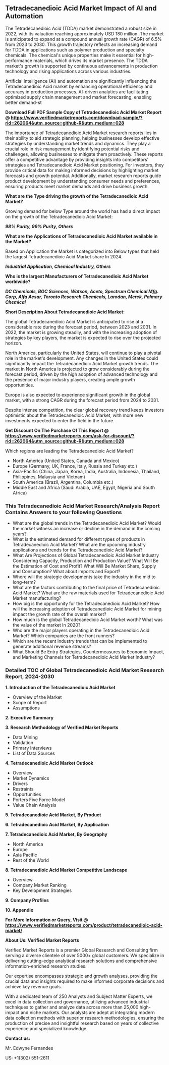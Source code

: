 <h2>Tetradecanedioic Acid Market Impact of AI and Automation</h2><p>The Tetradecanedioic Acid (TDDA) market demonstrated a robust size in 2022, with its valuation reaching approximately USD 180 million. The market is anticipated to expand at a compound annual growth rate (CAGR) of 6.5% from 2023 to 2030. This growth trajectory reflects an increasing demand for TDDA in applications such as polymer production and specialty chemicals. The chemical's unique properties make it essential for high-performance materials, which drives its market presence. The TDDA market's growth is supported by continuous advancements in production technology and rising applications across various industries.</p><p>Artificial Intelligence (AI) and automation are significantly influencing the Tetradecanedioic Acid market by enhancing operational efficiency and accuracy in production processes. AI-driven analytics are facilitating optimized supply chain management and market forecasting, enabling better demand-st</p><p id="" class=""><strong>Download Full PDF Sample Copy of Tetradecanedioic Acid Market Report @ <a href="https://www.verifiedmarketreports.com/download-sample/?rid=262064&utm_source=github-R&utm_medium=028" target="_blank">https://www.verifiedmarketreports.com/download-sample/?rid=262064&utm_source=github-R&utm_medium=028</a></strong></p><p>The importance of&nbsp;Tetradecanedioic Acid Market research reports lies in their ability to aid strategic planning, helping businesses develop effective strategies by understanding market trends and dynamics. They play a crucial role in risk management by identifying potential risks and challenges, allowing businesses to mitigate them proactively. These reports offer a competitive advantage by providing insights into competitors' strategies and Tetradecanedioic Acid Market positioning. For investors, they provide critical data for making informed decisions by highlighting market forecasts and growth potential. Additionally, market research reports guide product development by understanding consumer needs and preferences, ensuring products meet market demands and drive business growth.</p><p><strong>What are the&nbsp;Type driving the growth of the Tetradecanedioic Acid Market?</strong></p><p id="" class="">Growing demand for below Type around the world has had a direct impact on the growth of the Tetradecanedioic Acid Market:</p><em><strong>98% Purity, 99% Purity, Others</strong></em></p><strong>What are the&nbsp;Applications&nbsp;of Tetradecanedioic Acid Market available in the Market?</strong></p><p id="" class="">Based on Application the Market is categorized into Below types that held the largest Tetradecanedioic Acid Market share In 2024.</p><em><strong>Industrial Application, Chemical Industry, Others</strong></em></p><strong>Who is the largest Manufacturers of Tetradecanedioic Acid Market worldwide?</strong></p><p><em><strong>DC Chemicals, BOC Sciences, Watson, Aceto, Spectrum Chemical Mfg. Corp, Alfa Aesar, Toronto Research Chemicals, Larodan, Merck, Palmary Chemical</strong></em></p><p id="" class=""><strong>Short Description About Tetradecanedioic Acid Market:</strong></p><p>The global Tetradecanedioic Acid Market is anticipated to rise at a considerable rate during the forecast period, between 2023 and 2031. In 2022, the market is growing steadily, and with the increasing adoption of strategies by key players, the market is expected to rise over the projected horizon.</p><p>North America, particularly the United States, will continue to play a pivotal role in the market's development. Any changes in the United States could significantly impact the Tetradecanedioic Acid Market growth trends. The market in North America is projected to grow considerably during the forecast period, driven by the high adoption of advanced technology and the presence of major industry players, creating ample growth opportunities.</p><p>Europe is also expected to experience significant growth in the global market, with a strong CAGR during the forecast period from 2024 to 2031.</p><p>Despite intense competition, the clear global recovery trend keeps investors optimistic about the Tetradecanedioic Acid Market, with more new investments expected to enter the field in the future.</p><p id="" class=""><strong>Get Discount On The Purchase Of This Report @ <a href="https://www.verifiedmarketreports.com/ask-for-discount/?rid=262064&utm_source=github-R&utm_medium=028" target="_blank">https://www.verifiedmarketreports.com/ask-for-discount/?rid=262064&utm_source=github-R&utm_medium=028</a></strong></p>Which regions are leading the Tetradecanedioic Acid Market?</p><ul><li>North America (United States, Canada and Mexico)</li><li>Europe (Germany, UK, France, Italy, Russia and Turkey etc.)</li><li>Asia-Pacific (China, Japan, Korea, India, Australia, Indonesia, Thailand, Philippines, Malaysia and Vietnam)</li><li>South America (Brazil, Argentina, Columbia etc.)</li><li>Middle East and Africa (Saudi Arabia, UAE, Egypt, Nigeria and South Africa)</li></ul><h3 id="" class="">This Tetradecanedioic Acid Market Research/Analysis Report Contains Answers to your following Questions</h3><ul><li>What are the global trends in the Tetradecanedioic Acid Market? Would the market witness an increase or decline in the demand in the coming years?</li><li>What is the estimated demand for different types of products in Tetradecanedioic Acid Market? What are the upcoming industry applications and trends for the Tetradecanedioic Acid Market?</li><li>What Are Projections of Global Tetradecanedioic Acid Market Industry Considering Capacity, Production and Production Value? What Will Be the Estimation of Cost and Profit? What Will Be Market Share, Supply and Consumption? What about imports and Export?</li><li>Where will the strategic developments take the industry in the mid to long-term?</li><li>What are the factors contributing to the final price of Tetradecanedioic Acid Market? What are the raw materials used for Tetradecanedioic Acid Market manufacturing?</li><li>How big is the opportunity for the Tetradecanedioic Acid Market? How will the increasing adoption of Tetradecanedioic Acid Market for mining impact the growth rate of the overall market?</li><li>How much is the global Tetradecanedioic Acid Market worth? What was the value of the market In 2020?</li><li>Who are the major players operating in the Tetradecanedioic Acid Market? Which companies are the front runners?</li><li>Which are the recent industry trends that can be implemented to generate additional revenue streams?</li><li>What Should Be Entry Strategies, Countermeasures to Economic Impact, and Marketing Channels for Tetradecanedioic Acid Market Industry?</li></ul><h3 id="" class="">Detailed TOC of Global Tetradecanedioic Acid Market Research Report, 2024-2030</h3><p id="" class=""><strong>1. Introduction of the Tetradecanedioic Acid Market</strong></p><ul><li>Overview of the Market</li><li>Scope of Report</li><li>Assumptions</li></ul><p id="" class=""><strong>2. Executive Summary</strong></p><p id="" class=""><strong>3. Research Methodology of Verified Market Reports</strong></p><ul><li>Data Mining</li><li>Validation</li><li>Primary Interviews</li><li>List of Data Sources</li></ul><p id="" class=""><strong>4. Tetradecanedioic Acid Market Outlook</strong></p><ul><li>Overview</li><li>Market Dynamics</li><li>Drivers</li><li>Restraints</li><li>Opportunities</li><li>Porters Five Force Model</li><li>Value Chain Analysis</li></ul><p id="" class=""><strong>5. Tetradecanedioic Acid Market, By Product</strong></p><p id="" class=""><strong>6. Tetradecanedioic Acid Market, By Application</strong></p><p id="" class=""><strong>7. Tetradecanedioic Acid Market, By Geography</strong></p><ul><li>North America</li><li>Europe</li><li>Asia Pacific</li><li>Rest of the World</li></ul><p id="" class=""><strong>8. Tetradecanedioic Acid Market Competitive Landscape</strong></p><ul><li>Overview</li><li>Company Market Ranking</li><li>Key Development Strategies</li></ul><p id="" class=""><strong>9. Company Profiles</strong></p><p id="" class=""><strong>10. Appendix</strong></p><p id="" class=""><strong>For More Information or Query, Visit @ <a href="https://www.verifiedmarketreports.com/product/tetradecanedioic-acid-market/" target="_blank">https://www.verifiedmarketreports.com/product/tetradecanedioic-acid-market/</a></strong></p><p id="" class=""><strong>About Us: Verified Market Reports</strong></p><p id="" class="">Verified Market Reports is a premier Global Research and Consulting firm serving a diverse clientele of over 5000+ global customers. We specialize in delivering cutting-edge analytical research solutions and comprehensive information-enriched research studies.</p><p id="" class="">Our expertise encompasses strategic and growth analyses, providing the crucial data and insights required to make informed corporate decisions and achieve key revenue goals.</p><p id="" class="">With a dedicated team of 250 Analysts and Subject Matter Experts, we excel in data collection and governance, utilizing advanced industrial techniques to gather and analyze data across more than 25,000 high-impact and niche markets. Our analysts are adept at integrating modern data collection methods with superior research methodologies, ensuring the production of precise and insightful research based on years of collective experience and specialized knowledge.</p><p id="" class=""><strong>Contact us:</strong></p><p id="" class="">Mr. Edwyne Fernandes</p><p id="" class="">US: +1(302) 551-2611</p>